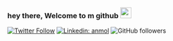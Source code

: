 ### hey there, Welcome to m github <img src="https://media.giphy.com/media/hvRJCLFzcasrR4ia7z/giphy.gif" width="25px">

[![Twitter Follow](https://img.shields.io/twitter/follow/misteranmol?label=Follow)](https://twitter.com/intent/follow?screen_name=Bonelessallan)
[![Linkedin: anmol](https://img.shields.io/badge/-anmol-blue?style=flat-square&logo=Linkedin&logoColor=white&link=https://www.linkedin.com/in/byhartvig/)](https://www.linkedin.com/in/anmol-p-singh/)
![GitHub followers](https://img.shields.io/github/followers/byhartvig?label=Follow&style=social)

